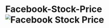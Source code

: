 # Facebook-Stock-Price![Facebook Stock Price](https://github.com/GhaziDhouafli/Facebook-Stock-Price/assets/103439643/b4e530bd-55f8-474d-87af-ef2d09f84cff)
